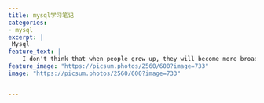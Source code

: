 ```yaml
---
title: mysql学习笔记
categories:
- mysql
excerpt: |
 Mysql
feature_text: |
    I don't think that when people grow up, they will become more broad-minded and can accept everything. Conversely, I think it's a selecting process, knowing what's the most important and what's the least. And then be a simple man.
feature_image: "https://picsum.photos/2560/600?image=733"
image: "https://picsum.photos/2560/600?image=733"


---
```




